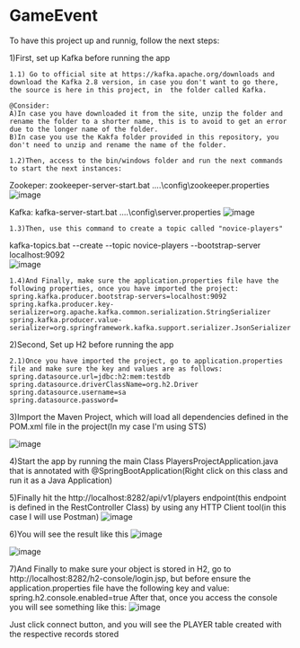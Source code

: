 # GameEvent

To have this project up and runnig, follow the next steps:

1)First, set up Kafka before running the app

	1.1) Go to official site at https://kafka.apache.org/downloads and download the Kafka 2.8 version, in case you don't want to go there, the source is here in this project, in  the folder called Kafka. 
	
	@Consider:
	A)In case you have downloaded it from the site, unzip the folder and rename the folder to a shorter name, this is to avoid to get an error due to the longer name of the folder.
	B)In case you use the Kakfa folder provided in this repository, you don't need to unzip and rename the name of the folder.

	1.2)Then, access to the bin/windows folder and run the next commands to start the next instances:
Zookeper:
zookeeper-server-start.bat ..\..\config\zookeeper.properties
![image](https://user-images.githubusercontent.com/78396172/115475476-4fa9db00-a205-11eb-9c63-a7431bf934cc.png)

Kafka:
kafka-server-start.bat ..\..\config\server.properties
![image](https://user-images.githubusercontent.com/78396172/115476060-a237c700-a206-11eb-90f7-2742f1bdb0f2.png)

	1.3)Then, use this command to create a topic called "novice-players"
kafka-topics.bat --create --topic novice-players --bootstrap-server localhost:9092	
![image](https://user-images.githubusercontent.com/78396172/115476209-065a8b00-a207-11eb-9c24-91187ea87d70.png)
	
	1.4)And Finally, make sure the application.properties file have the following properties, once you have imported the project:
	spring.kafka.producer.bootstrap-servers=localhost:9092
	spring.kafka.producer.key-serializer=org.apache.kafka.common.serialization.StringSerializer
	spring.kafka.producer.value-serializer=org.springframework.kafka.support.serializer.JsonSerializer

	
 2)Second, Set up H2 before running the app
 
	2.1)Once you have imported the project, go to application.properties file and make sure the key and values are as follows:
	spring.datasource.url=jdbc:h2:mem:testdb
	spring.datasource.driverClassName=org.h2.Driver
	spring.datasource.username=sa
	spring.datasource.password=

3)Import the Maven Project, which will load all dependencies defined in the POM.xml file in the project(In my case I'm using STS)

![image](https://user-images.githubusercontent.com/78396172/115479181-7e2bb400-a20d-11eb-91d8-397fbd1f46f8.png)
 


4)Start the app by running the main Class PlayersProjectApplication.java that is annotated with @SpringBootApplication(Right click on this class and run it as a Java Application)

5)Finally hit the http://localhost:8282/api/v1/players endpoint(this endpoint is defined in the RestController Class) by using any HTTP Client tool(in this case I will use Postman) 
![image](https://user-images.githubusercontent.com/78396172/115480516-3fe3c400-a210-11eb-958c-40e00f10becf.png)

6)You will see the result like this
![image](https://user-images.githubusercontent.com/78396172/115480910-19725880-a211-11eb-9ff5-73e0254567e2.png)

![image](https://user-images.githubusercontent.com/78396172/115493039-98bf5680-a228-11eb-810c-fd25d074d0bb.png)

7)And Finally to make sure your object is stored in H2, go to http://localhost:8282/h2-console/login.jsp, but before ensure the application.properties file have the following key and value:
spring.h2.console.enabled=true
After that, once you access the console you will see something like this:
![image](https://user-images.githubusercontent.com/78396172/115496558-898fd700-a22f-11eb-873a-07c267089738.png)

Just click connect button, and you will see the PLAYER table created with the respective records stored








